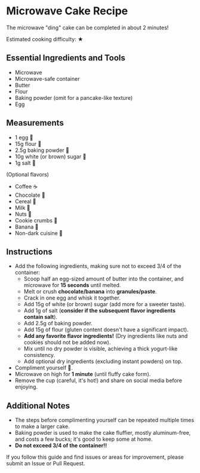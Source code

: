 # Microwave Cake Recipe

The microwave "ding" cake can be completed in about 2 minutes!

Estimated cooking difficulty: ★

## Essential Ingredients and Tools

- Microwave
- Microwave-safe container
- Butter
- Flour
- Baking powder (omit for a pancake-like texture)
- Egg

## Measurements

- 1 egg 🥚
- 15g flour 🍚
- 2.5g baking powder 🍚
- 10g white (or brown) sugar 🍬
- 1g salt 🧂

(Optional flavors)

- Coffee ☕
- Chocolate 🍫
- Cereal 🍿
- Milk 🥛
- Nuts 🥜
- Cookie crumbs 🍪
- Banana 🍌
- Non-dark cuisine 🍆

## Instructions

- Add the following ingredients, making sure not to exceed 3/4 of the container:
  - Scoop half an egg-sized amount of butter into the container, and microwave for **15 seconds** until melted.
  - Melt or crush **chocolate/banana** into **granules/paste**.
  - Crack in one egg and whisk it together.
  - Add 15g of white (or brown) sugar (add more for a sweeter taste).
  - Add 1g of salt (**consider if the subsequent flavor ingredients contain salt**).
  - Add 2.5g of baking powder.
  - Add 15g of flour (gluten content doesn't have a significant impact).
  - **Add any favorite flavor ingredients!** (Dry ingredients like nuts and cookies should not be added now).
  - Mix until no dry powder is visible, achieving a thick yogurt-like consistency.
  - Add optional dry ingredients (excluding instant powders) on top.
- Compliment yourself 🥰.
- Microwave on high for **1 minute** (until fluffy cake form).
- Remove the cup (careful, it's hot!) and share on social media before enjoying.

## Additional Notes

- The steps before complimenting yourself can be repeated multiple times to make a larger cake.
- Baking powder is used to make the cake fluffier, mostly aluminum-free, and costs a few bucks; it's good to keep some at home.
- **Do not exceed 3/4 of the container!!**

If you follow this guide and find issues or areas for improvement, please submit an Issue or Pull Request.
